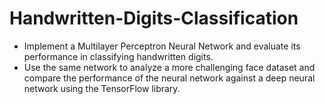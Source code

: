 # Handwritten-Digits-Classification
- Implement a Multilayer Perceptron Neural Network and evaluate its performance in classifying handwritten digits.
- Use the same network to analyze a more challenging face dataset and compare the performance of the neural network against a deep neural network using the TensorFlow library.
